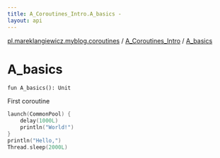 ```yaml
---
title: A_Coroutines_Intro.A_basics - 
layout: api
---
```


<div class='api-docs-breadcrumbs'><a href="../index.html">pl.mareklangiewicz.myblog.coroutines</a> / <a href="index.html">A_Coroutines_Intro</a> / <a href=".">A_basics</a></div>

# A_basics

<div class="signature"><code><span class="keyword">fun </span><span class="identifier">A_basics</span><span class="symbol">(</span><span class="symbol">)</span><span class="symbol">: </span><span class="identifier">Unit</span></code></div>

First coroutine

``` kotlin
launch(CommonPool) {
    delay(1000L)
    println("World!")
}
println("Hello,")
Thread.sleep(2000L)
```

